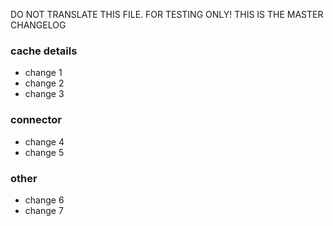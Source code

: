 DO NOT TRANSLATE THIS FILE. FOR TESTING ONLY!
THIS IS THE MASTER CHANGELOG

### cache details
- change 1
- change 2
- change 3

### connector
- change 4
- change 5

### other
- change 6
- change 7
